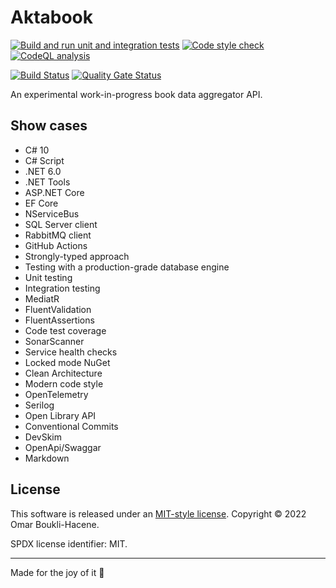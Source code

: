 # Aktabook

[![Build and run unit and integration tests](https://github.com/oboukli/aktabook/actions/workflows/build-and-test.yml/badge.svg)](https://github.com/oboukli/aktabook/actions/workflows/build-and-test.yml)
[![Code style check](https://github.com/oboukli/aktabook/actions/workflows/code-style-check.yml/badge.svg)](https://github.com/oboukli/aktabook/actions/workflows/code-style-check.yml)
[![CodeQL analysis](https://github.com/oboukli/aktabook/actions/workflows/codeql-analysis.yml/badge.svg)](https://github.com/oboukli/aktabook/actions/workflows/codeql-analysis.yml)

[![Build Status](https://dev.azure.com/omarboukli/Aktabook/_apis/build/status/oboukli.aktabook?branchName=main)](https://dev.azure.com/omarboukli/Aktabook/_build/latest?definitionId=4&branchName=main)
[![Quality Gate Status](https://sonarcloud.io/api/project_badges/measure?project=oboukli_aktabook&metric=alert_status)](https://sonarcloud.io/summary/new_code?id=oboukli_aktabook)

An experimental work-in-progress book data aggregator API.

## Show cases

- C# 10
- C# Script
- .NET 6.0
- .NET Tools
- ASP.NET Core
- EF Core
- NServiceBus
- SQL Server client
- RabbitMQ client
- GitHub Actions
- Strongly-typed approach
- Testing with a production-grade database engine
- Unit testing
- Integration testing
- MediatR
- FluentValidation
- FluentAssertions
- Code test coverage
- SonarScanner
- Service health checks
- Locked mode NuGet
- Clean Architecture
- Modern code style
- OpenTelemetry
- Serilog
- Open Library API
- Conventional Commits
- DevSkim
- OpenApi/Swaggar
- Markdown

## License

This software is released under an [MIT-style license](LICENSE).
Copyright © 2022 Omar Boukli-Hacene.

SPDX license identifier: MIT.

---

Made for the joy of it 🐳
